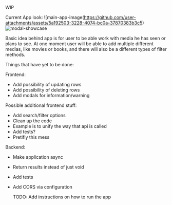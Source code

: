 WIP

Current App look:
![main-app-image(https://github.com/user-attachments/assets/5a192503-3228-4074-bc0a-37870383b3c5)
![modal-showcase](https://github.com/user-attachments/assets/41a3fb1e-e735-449d-b133-85cd607cf8a0)

Basic idea behind app is for user to be able work with media he has seen or plans to see. At one moment user will be able to add multiple different medias, like movies or books, and there will also be a different types of filter methods.

Things that have yet to be done:

Frontend:
- Add possibility of updating rows
- Add possibility of deleting rows
- Add modals for information/warning

Possible additional frontend stuff:
- Add search/filter options
- Clean up the code
-   Example is to unify the way that api is called
- Add tests?
- Pretifiy this mess


Backend:
- Make application async
- Return results instead of just void
- Add tests
- Add CORS via configuration

  TODO:
  Add instructions on how to run the app
